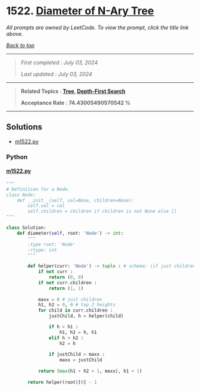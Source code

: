 # 1522. [Diameter of N-Ary Tree](<https://leetcode.com/problems/diameter-of-n-ary-tree>)

*All prompts are owned by LeetCode. To view the prompt, click the title link above.*

*[Back to top](<../README.md>)*

------

> *First completed : July 03, 2024*
>
> *Last updated : July 03, 2024*

------

> **Related Topics** : **[Tree](<by_topic/Tree.md>), [Depth-First Search](<by_topic/Depth-First Search.md>)**
>
> **Acceptance Rate** : **74.43005490570542 %**

------

## Solutions

- [m1522.py](<../my-submissions/m1522.py>)
### Python
#### [m1522.py](<../my-submissions/m1522.py>)
```Python
"""
# Definition for a Node.
class Node:
    def __init__(self, val=None, children=None):
        self.val = val
        self.children = children if children is not None else []
"""

class Solution:
    def diameter(self, root: 'Node') -> int:
        """
        :type root: 'Node'
        :rtype: int
        """

        def helper(curr: 'Node') -> tuple : # schema: (if just children, height)
            if not curr :
                return (0, 0)
            if not curr.children :
                return (1, 1)
            
            maxx = 0 # just children
            h1, h2 = 0, 0 # top 2 heights
            for child in curr.children :
                justChild, h = helper(child)

                if h > h1 :
                    h1, h2 = h, h1
                elif h > h2 :
                    h2 = h
                
                if justChild > maxx :
                    maxx = justChild
                
            return (max(h1 + h2 + 1, maxx), h1 + 1)
        
        return helper(root)[0] - 1
```


